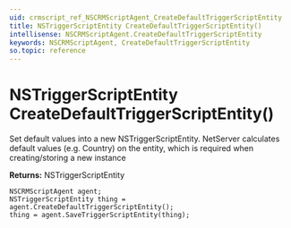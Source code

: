 ```yaml
---
uid: crmscript_ref_NSCRMScriptAgent_CreateDefaultTriggerScriptEntity
title: NSTriggerScriptEntity CreateDefaultTriggerScriptEntity()
intellisense: NSCRMScriptAgent.CreateDefaultTriggerScriptEntity
keywords: NSCRMScriptAgent, CreateDefaultTriggerScriptEntity
so.topic: reference
---
```


# NSTriggerScriptEntity CreateDefaultTriggerScriptEntity()

Set default values into a new NSTriggerScriptEntity.
NetServer calculates default values (e.g. Country) on the entity, which is required when creating/storing a new instance

**Returns:** NSTriggerScriptEntity

```crmscript
NSCRMScriptAgent agent;
NSTriggerScriptEntity thing = agent.CreateDefaultTriggerScriptEntity();
thing = agent.SaveTriggerScriptEntity(thing);
```


